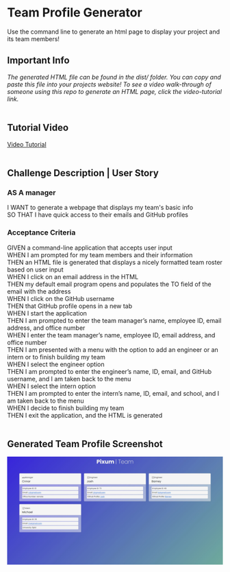 # Team Profile Generator

Use the command line to generate an html page to display your project and its team members!

## Important Info  
*The generated HTML file can be found in the dist/ folder. You can copy and paste this file into your projects website!*
*To see a video walk-through of someone using this repo to generate an HTML page, click the video-tutorial link.*
<br/><br/>
## Tutorial Video
[Video Tutorial]()
<br/><br/>
## Challenge Description | User Story
### **AS A manager**
I WANT to generate a webpage that displays my team's basic info  
SO THAT I have quick access to their emails and GitHub profiles  

### **Acceptance Criteria**

GIVEN a command-line application that accepts user input  
WHEN I am prompted for my team members and their information  
THEN an HTML file is generated that displays a nicely formatted team roster based on user input  
WHEN I click on an email address in the HTML  
THEN my default email program opens and populates the TO field of the email with the address  
WHEN I click on the GitHub username  
THEN that GitHub profile opens in a new tab  
WHEN I start the application  
THEN I am prompted to enter the team manager’s name, employee ID, email address, and office number  
WHEN I enter the team manager’s name, employee ID, email address, and office number  
THEN I am presented with a menu with the option to add an engineer or an intern or to finish building my team  
WHEN I select the engineer option  
THEN I am prompted to enter the engineer’s name, ID, email, and GitHub username, and I am taken back to the menu  
WHEN I select the intern option  
THEN I am prompted to enter the intern’s name, ID, email, and school, and I am taken back to the menu  
WHEN I decide to finish building my team  
THEN I exit the application, and the HTML is generated  
<br/>
## Generated Team Profile Screenshot
![generatedREADME](./assets/images/generatedHTML.JPG)
